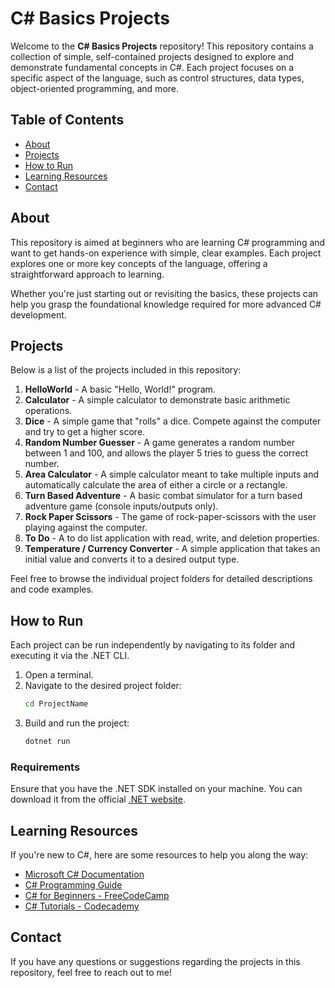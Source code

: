 # C# Basics Projects

Welcome to the **C# Basics Projects** repository! This repository contains a collection of simple, self-contained projects designed to explore and demonstrate fundamental concepts in C#. Each project focuses on a specific aspect of the language, such as control structures, data types, object-oriented programming, and more.

## Table of Contents

- [About](#about)
- [Projects](#projects)
- [How to Run](#how-to-run)
- [Learning Resources](#learning-resources)
- [Contact](#contact)

## About

This repository is aimed at beginners who are learning C# programming and want to get hands-on experience with simple, clear examples. Each project explores one or more key concepts of the language, offering a straightforward approach to learning.

Whether you're just starting out or revisiting the basics, these projects can help you grasp the foundational knowledge required for more advanced C# development.

## Projects

Below is a list of the projects included in this repository:

1. **HelloWorld** - A basic "Hello, World!" program.
2. **Calculator** - A simple calculator to demonstrate basic arithmetic operations.
3. **Dice** - A simple game that "rolls" a dice. Compete against the computer and try to get a higher score.
4. **Random Number Guesser** - A game generates a random number between 1 and 100, and allows the player 5 tries to guess the correct number.
5. **Area Calculator** - A simple calculator meant to take multiple inputs and automatically calculate the area of either a circle or a rectangle.
6. **Turn Based Adventure** - A basic combat simulator for a turn based adventure game (console inputs/outputs only).
7. **Rock Paper Scissors** - The game of rock-paper-scissors with the user playing against the computer.
8. **To Do** - A to do list application with read, write, and deletion properties.
9. **Temperature / Currency Converter** - A simple application that takes an initial value and converts it to a desired output type.

Feel free to browse the individual project folders for detailed descriptions and code examples.

## How to Run

Each project can be run independently by navigating to its folder and executing it via the .NET CLI.

1. Open a terminal.
2. Navigate to the desired project folder:
   ```bash
   cd ProjectName
   ```
3. Build and run the project:
   ```bash
   dotnet run
   ```

### Requirements

Ensure that you have the .NET SDK installed on your machine. You can download it from the official [.NET website](https://dotnet.microsoft.com/).

## Learning Resources

If you're new to C#, here are some resources to help you along the way:

- [Microsoft C# Documentation](https://learn.microsoft.com/en-us/dotnet/csharp/)
- [C# Programming Guide](https://learn.microsoft.com/en-us/dotnet/csharp/programming-guide/)
- [C# for Beginners - FreeCodeCamp](https://www.freecodecamp.org/news/csharp-tutorial-for-beginners/)
- [C# Tutorials - Codecademy](https://www.codecademy.com/learn/learn-c-sharp)

## Contact

If you have any questions or suggestions regarding the projects in this repository, feel free to reach out to me!
